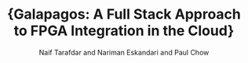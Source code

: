 ---
ENTRYTYPE: misc
ID: tarafdar:xdf2018
author: Naif Tarafdar and Nariman Eskandari and Paul Chow
howpublished: Xilinx Developer's Forum (XDF)
month: oct
title: '{Galapagos: A Full Stack Approach to FPGA Integration

  in the Cloud}'
year: '2018'
---